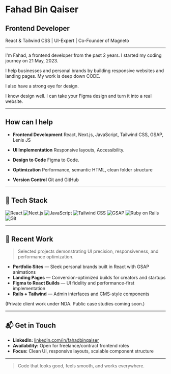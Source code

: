 # Fahad Bin Qaiser

## Frontend Developer

React & Tailwind CSS | UI-Expert | Co-Founder of Magneto

---

I'm Fahad, a frontend developer from the past 2 years.
I started my coding journey on 21 May, 2023.

I help businesses and personal brands by building responsive websites and landing pages.
My work is deep down CODE.

I also have a strong eye for design.

I know design well.
I can take your Figma design and turn it into a real website.

---

## How can I help

- **Frontend Development**
  React, Next.js, JavaScript, Tailwind CSS, GSAP, Lenis JS

- **UI Implementation**
  Responsive layouts, Accessibility.

- **Design to Code**
  Figma to Code.

- **Optimization**
  Performance, semantic HTML, clean folder structure

- **Version Control**
  Git and GitHub

---

## 🧰 Tech Stack

![React](https://img.shields.io/badge/-React-61DAFB?style=flat-square&logo=react&logoColor=black)
![Next.js](https://img.shields.io/badge/-Next.js-000000?style=flat-square&logo=next.js&logoColor=white)
![JavaScript](https://img.shields.io/badge/-JavaScript-F7DF1E?style=flat-square&logo=javascript&logoColor=black)
![Tailwind CSS](https://img.shields.io/badge/-TailwindCSS-38B2AC?style=flat-square&logo=tailwind-css&logoColor=white)
![GSAP](https://img.shields.io/badge/-GSAP-88CE02?style=flat-square&logo=greensock&logoColor=black)
![Ruby on Rails](https://img.shields.io/badge/-Rails-CC0000?style=flat-square&logo=rubyonrails&logoColor=white)
![Git](https://img.shields.io/badge/-Git-F05032?style=flat-square&logo=git&logoColor=white)

---

## 📌 Recent Work

> Selected projects demonstrating UI precision, responsiveness, and performance optimization.

- **Portfolio Sites** — Sleek personal brands built in React with GSAP animations
- **Landing Pages** — Conversion-optimized builds for creators and startups
- **Figma to React Builds** — UI fidelity and performance-first implementation
- **Rails + Tailwind** — Admin interfaces and CMS-style components

(Private client work under NDA. Public case studies coming soon.)

---

## 📬 Get in Touch

- **LinkedIn:** [linkedin.com/in/fahadbinqaiser](https://www.linkedin.com/in/fahadbinqaiser/)
- **Availability:** Open for freelance/contract frontend roles
- **Focus:** Clean UI, responsive layouts, scalable component structure

---

> Code that looks good, feels smooth, and works everywhere.
